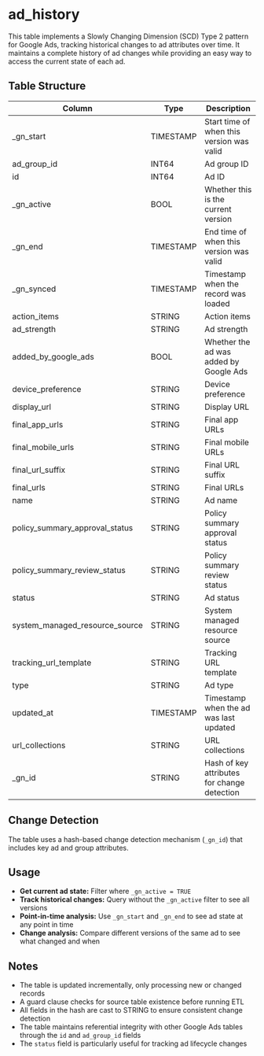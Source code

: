 # ad_history

This table implements a Slowly Changing Dimension (SCD) Type 2 pattern for Google Ads, tracking historical changes to ad attributes over time. It maintains a complete history of ad changes while providing an easy way to access the current state of each ad.

## Table Structure

| Column                        | Type      | Description                                 |
|-------------------------------|-----------|---------------------------------------------|
| _gn_start                     | TIMESTAMP | Start time of when this version was valid   |
| ad_group_id                   | INT64     | Ad group ID                                 |
| id                            | INT64     | Ad ID                                       |
| _gn_active                    | BOOL      | Whether this is the current version         |
| _gn_end                       | TIMESTAMP | End time of when this version was valid     |
| _gn_synced                    | TIMESTAMP | Timestamp when the record was loaded        |
| action_items                  | STRING    | Action items                                |
| ad_strength                   | STRING    | Ad strength                                 |
| added_by_google_ads           | BOOL      | Whether the ad was added by Google Ads      |
| device_preference             | STRING    | Device preference                           |
| display_url                   | STRING    | Display URL                                 |
| final_app_urls                | STRING    | Final app URLs                              |
| final_mobile_urls             | STRING    | Final mobile URLs                           |
| final_url_suffix              | STRING    | Final URL suffix                            |
| final_urls                    | STRING    | Final URLs                                  |
| name                          | STRING    | Ad name                                     |
| policy_summary_approval_status| STRING    | Policy summary approval status              |
| policy_summary_review_status  | STRING    | Policy summary review status                |
| status                        | STRING    | Ad status                                   |
| system_managed_resource_source| STRING    | System managed resource source              |
| tracking_url_template         | STRING    | Tracking URL template                       |
| type                          | STRING    | Ad type                                     |
| updated_at                    | TIMESTAMP | Timestamp when the ad was last updated      |
| url_collections               | STRING    | URL collections                             |
| _gn_id                        | STRING    | Hash of key attributes for change detection |

## Change Detection

The table uses a hash-based change detection mechanism (`_gn_id`) that includes key ad and group attributes.

## Usage

- **Get current ad state:** Filter where `_gn_active = TRUE`
- **Track historical changes:** Query without the `_gn_active` filter to see all versions
- **Point-in-time analysis:** Use `_gn_start` and `_gn_end` to see ad state at any point in time
- **Change analysis:** Compare different versions of the same ad to see what changed and when

## Notes

- The table is updated incrementally, only processing new or changed records
- A guard clause checks for source table existence before running ETL
- All fields in the hash are cast to STRING to ensure consistent change detection
- The table maintains referential integrity with other Google Ads tables through the `id` and `ad_group_id` fields
- The `status` field is particularly useful for tracking ad lifecycle changes 